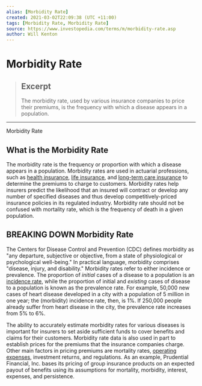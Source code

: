 ```yaml
---
alias: [Morbidity Rate]
created: 2021-03-02T22:09:38 (UTC +11:00)
tags: [Morbidity Rate, Morbidity Rate]
source: https://www.investopedia.com/terms/m/morbidity-rate.asp
author: Will Kenton
---
```


# Morbidity Rate

> ## Excerpt
> The morbidity rate, used by various insurance companies to price their premiums, is the frequency with which a disease appears in a population.

---

Morbidity Rate
## What is the Morbidity Rate

The morbidity rate is the frequency or proportion with which a disease appears in a population. Morbidity rates are used in actuarial professions, such as [health insurance](https://www.investopedia.com/terms/h/healthinsurance.asp), [life insurance](https://www.investopedia.com/terms/l/lifeinsurance.asp), and [long-term care insurance](https://www.investopedia.com/terms/l/ltcinsurance.asp) to determine the premiums to charge to customers. Morbidity rates help insurers predict the likelihood that an insured will contract or develop any number of specified diseases and thus develop competitively-priced insurance policies in its regulated industry. Morbidity rate should not be confused with mortality rate, which is the frequency of death in a given population.

## BREAKING DOWN Morbidity Rate

The Centers for Disease Control and Prevention (CDC) defines morbidity as "any departure, subjective or objective, from a state of physiological or psychological well-being." In practical language, morbidity comprises "disease, injury, and disability." Morbidity rates refer to either incidence or prevalence. The proportion of _initial_ cases of a disease to a population is an [incidence rate](https://www.investopedia.com/terms/i/incidence-rate.asp), while the proportion of initial and _existing_ cases of disease to a population is known as the prevalence rate. For example, 50,000 new cases of heart disease developed in a city with a population of 5 million in one year; the (morbidity) incidence rate, then, is 1%. If 250,000 people already suffer from heart disease in the city, the prevalence rate increases from 5% to 6%.

The ability to accurately estimate morbidity rates for various diseases is important for insurers to set aside sufficient funds to cover benefits and claims for their customers. Morbidity rate data is also used in part to establish prices for the premiums that the insurance companies charge. Other main factors in pricing premiums are mortality rates, [operating expenses](https://www.investopedia.com/terms/o/operating_expense.asp), investment returns, and regulations. As an example, Prudential Financial, Inc. bases its pricing of group insurance products on an expected payout of benefits using its assumptions for mortality, morbidity, interest, expenses, and persistence.
